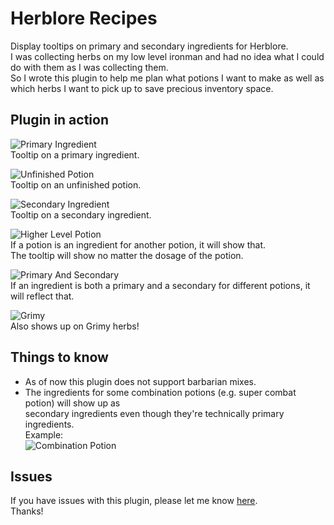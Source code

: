 # Herblore Recipes
Display tooltips on primary and secondary ingredients for Herblore.  
I was collecting herbs on my low level ironman and had no idea what I could do with them as I was collecting them.  
So I wrote this plugin to help me plan what potions I want to make as well as which herbs I want to pick up to save 
precious inventory space.

## Plugin in action

![Primary Ingredient](https://i.imgur.com/lwYsR9n.png "Primary Ingredient")  
Tooltip on a primary ingredient.

![Unfinished Potion](https://i.imgur.com/9wAE2gw.png "Unfinished Potion")  
Tooltip on an unfinished potion.

![Secondary Ingredient](https://i.imgur.com/hCDBhZn.png "Secondary Ingredient")  
Tooltip on a secondary ingredient.

![Higher Level Potion](https://i.imgur.com/uNr2S7f.png "Higher Level Potion")  
If a potion is an ingredient for another potion, it will show that.  
The tooltip will show no matter the dosage of the potion.

![Primary And Secondary](https://i.imgur.com/9h6Fzur.png "Primary and Secondary")  
If an ingredient is both a primary and a secondary for different potions, it will reflect that.

![Grimy](https://i.imgur.com/6eT1r4o.png "Grimy")  
Also shows up on Grimy herbs!

## Things to know
- As of now this plugin does not support barbarian mixes.
- The ingredients for some combination potions  (e.g. super combat potion) will show up as  
  secondary ingredients even though they're technically primary ingredients.  
  Example:  
  ![Combination Potion](https://i.imgur.com/La4P6S2.png "Combination Potion")
  

## Issues
If you have issues with this plugin, please let me know [here](https://github.com/skiclimbcode/herblore-recipes/issues/new).  
Thanks!
